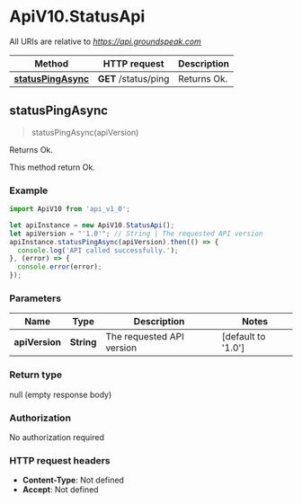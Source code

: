 # ApiV10.StatusApi

All URIs are relative to *https://api.groundspeak.com*

Method | HTTP request | Description
------------- | ------------- | -------------
[**statusPingAsync**](StatusApi.md#statusPingAsync) | **GET** /status/ping | Returns Ok.



## statusPingAsync

> statusPingAsync(apiVersion)

Returns Ok.

This method return Ok.

### Example

```javascript
import ApiV10 from 'api_v1_0';

let apiInstance = new ApiV10.StatusApi();
let apiVersion = "'1.0'"; // String | The requested API version
apiInstance.statusPingAsync(apiVersion).then(() => {
  console.log('API called successfully.');
}, (error) => {
  console.error(error);
});

```

### Parameters


Name | Type | Description  | Notes
------------- | ------------- | ------------- | -------------
 **apiVersion** | **String**| The requested API version | [default to &#39;1.0&#39;]

### Return type

null (empty response body)

### Authorization

No authorization required

### HTTP request headers

- **Content-Type**: Not defined
- **Accept**: Not defined

